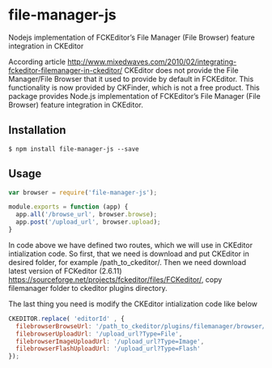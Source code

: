 # file-manager-js
Nodejs implementation of FCKEditor’s File Manager (File Browser) feature integration in CKEditor

According article http://www.mixedwaves.com/2010/02/integrating-fckeditor-filemanager-in-ckeditor/ CKEditor does not provide the File Manager/File Browser that it used to provide by default in FCKEditor. This functionality is now provided by CKFinder, which is not a free product. 
This package provides Node.js implementation of FCKEditor’s File Manager (File Browser) feature integration in CKEditor.

## Installation

```
$ npm install file-manager-js --save
```

## Usage

```javascript
var browser = require('file-manager-js');

module.exports = function (app) {
  app.all('/browse_url', browser.browse);
  app.post('/upload_url', browser.upload);
}
```

In code above we have defined two routes, which we will use in CKEditor intialization code.
So first, that we need is download and put CKEditor in desired folder, for example /path_to_ckeditor/.
Then we need download latest version of FCKeditor (2.6.11) https://sourceforge.net/projects/fckeditor/files/FCKeditor/, copy filemanager folder to ckeditor plugins directory. 

The last thing you need is modify the CKEditor intialization code like below

```javascript
CKEDITOR.replace( 'editorId' , {
  filebrowserBrowseUrl: '/path_to_ckeditor/plugins/filemanager/browser/default/browser.html?Connector=/browse_url',
  filebrowserUploadUrl: '/upload_url?Type=File',
  filebrowserImageUploadUrl: '/upload_url?Type=Image',
  filebrowserFlashUploadUrl: '/upload_url?Type=Flash'
});
```